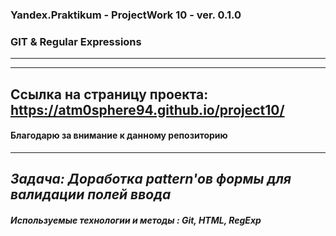 
### Yandex.Praktikum - ProjectWork 10 -  ver. 0.1.0
### GIT & Regular Expressions
---
---
Ссылка на страницу проекта:  https://atm0sphere94.github.io/project10/
---
#### Благодарю за внимание к данному репозиторию
----
*Задача: Доработка pattern'ов формы для валидации полей ввода*
---
##### Используемые технологии и методы : Git, HTML, RegExp
